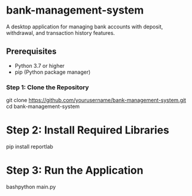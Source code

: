 # bank-management-system

A desktop application for managing bank accounts with deposit, withdrawal, and transaction history features.

## Prerequisites
- Python 3.7 or higher
- pip (Python package manager)

### Step 1: Clone the Repository
git clone https://github.com/yourusername/bank-management-system.git
cd bank-management-system

# Step 2: Install Required Libraries
pip install reportlab

# Step 3: Run the Application
bashpython main.py
